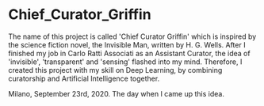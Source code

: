 # Chief_Curator_Griffin

The name of this project is called 'Chief Curator Griffin' which is inspired by the science fiction novel, the Invisible Man, written by H. G. Wells. After I finished my job in Carlo Ratti Associati as an Assistant Curator, the idea of 'invisible', 'transparent' and 'sensing' flashed into my mind. Therefore, I created this project with my skill on Deep Learning, by combining curatorship and Artificial Intelligence together.

Milano, September 23rd, 2020.
            The day when I came up this idea.
